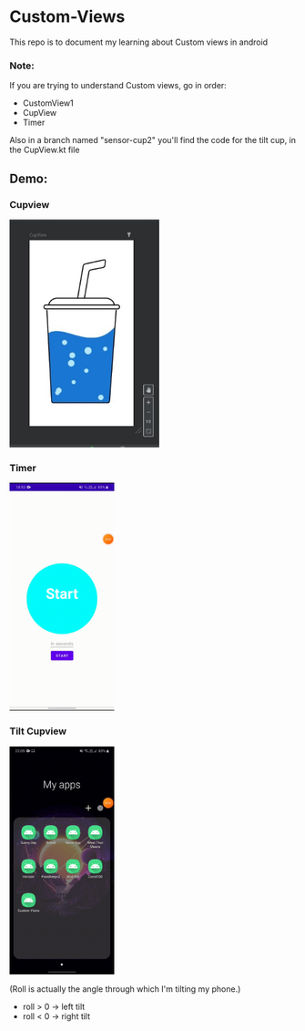 # Custom-Views
This repo is to document my learning about Custom views in android

### Note:
If you are trying to understand Custom views, go in order:
* CustomView1
* CupView
* Timer

Also in a branch named "sensor-cup2" you'll find the code for the tilt cup, in the CupView.kt file

## Demo:
### Cupview
<img src="https://github.com/kshitijskumar/Custom-Views/blob/main/images/cupview.jpeg" height=400> &nbsp;&nbsp;
### Timer
<img src="https://github.com/kshitijskumar/Custom-Views/blob/main/images/timer.gif" height=400> &nbsp;&nbsp;
### Tilt Cupview
<img src="https://github.com/kshitijskumar/Custom-Views/blob/main/images/tiltCup.gif" height=400> &nbsp;&nbsp;

(Roll is actually the angle through which I'm tilting my phone.)
* roll > 0 -> left tilt
* roll < 0 -> right tilt
